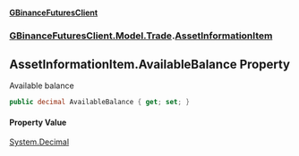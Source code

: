 #### [GBinanceFuturesClient](./index.md 'index')
### [GBinanceFuturesClient.Model.Trade](./GBinanceFuturesClient-Model-Trade.md 'GBinanceFuturesClient.Model.Trade').[AssetInformationItem](./GBinanceFuturesClient-Model-Trade-AssetInformationItem.md 'GBinanceFuturesClient.Model.Trade.AssetInformationItem')
## AssetInformationItem.AvailableBalance Property
Available balance  
```csharp
public decimal AvailableBalance { get; set; }
```
#### Property Value
[System.Decimal](https://docs.microsoft.com/en-us/dotnet/api/System.Decimal 'System.Decimal')  
